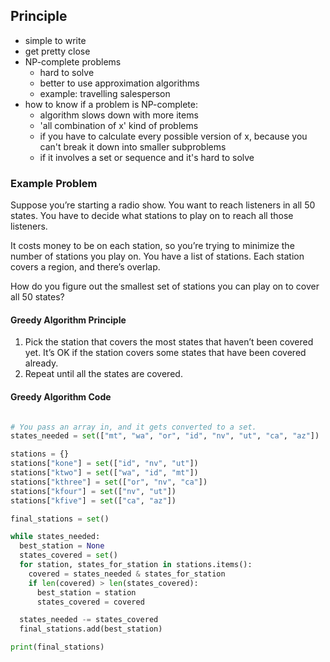 ## Principle
* simple to write 
* get pretty close 
* NP-complete problems
    * hard to solve
    * better to use approximation algorithms 
    * example: travelling salesperson
* how to know if a problem is NP-complete:
    * algorithm slows down with more items
    * 'all combination of x' kind of problems
    * if you have to calculate every possible version of x, because you can't break it down into smaller subproblems
    * if it involves a set or sequence and it's hard to solve

### Example Problem
Suppose you’re starting a radio show. You want to reach listeners in all 50 states. You have to decide what stations to play on to reach all those listeners. 


It costs money to be on each station, so you’re trying to minimize the number of stations you play on. You have a list of stations. Each station covers a region, and there’s overlap.


How do you figure out the smallest set of stations you can play on to cover all 50 states? 

#### Greedy Algorithm Principle
1. Pick the station that covers the most states that haven’t been covered yet. It’s OK if the station covers some states that have been covered already. 
2. Repeat until all the states are covered.

#### Greedy Algorithm Code
```python

# You pass an array in, and it gets converted to a set.
states_needed = set(["mt", "wa", "or", "id", "nv", "ut", "ca", "az"])

stations = {}
stations["kone"] = set(["id", "nv", "ut"])
stations["ktwo"] = set(["wa", "id", "mt"])
stations["kthree"] = set(["or", "nv", "ca"])
stations["kfour"] = set(["nv", "ut"])
stations["kfive"] = set(["ca", "az"])

final_stations = set()

while states_needed:
  best_station = None
  states_covered = set()
  for station, states_for_station in stations.items():
    covered = states_needed & states_for_station
    if len(covered) > len(states_covered):
      best_station = station
      states_covered = covered

  states_needed -= states_covered
  final_stations.add(best_station)

print(final_stations)
```